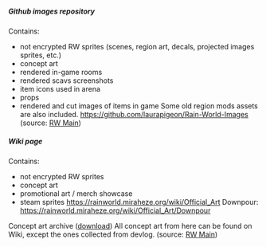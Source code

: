 ##### Github images repository
Contains:
- not encrypted RW sprites (scenes, region art, decals, projected images sprites, etc.)
- concept art
- rendered in-game rooms
- rendered scavs screenshots
- item icons used in arena
- props
- rendered and cut images of items in game
Some old region mods assets are also included.
https://github.com/laurapigeon/Rain-World-Images
(source: [RW Main](https://discord.com/channels/291184728944410624/318989555426525184/896710689685647370))

##### Wiki page
Contains:
- not encrypted RW sprites
- concept art
- promotional art / merch showcase
- steam sprites
https://rainworld.miraheze.org/wiki/Official_Art
Downpour:
https://rainworld.miraheze.org/wiki/Official_Art/Downpour

Concept art archive ([download](https://nqywadcmwusjqlrg.public.blob.vercel-storage.com/notes/files/game-contents/Concept_art-XoTxWOXLmw58AGPfXhVcFF0AkYhWNm.zip))
All concept art from here can be found on Wiki, except the ones collected from devlog.
(source: [RW Main](https://discord.com/channels/291184728944410624/296133304632213504/1074424844097171466))